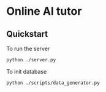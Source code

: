 # Online AI tutor

## Quickstart

To run the server

```bash
python ./server.py
```

To init database

```bash
python ./scripts/data_generator.py
```
